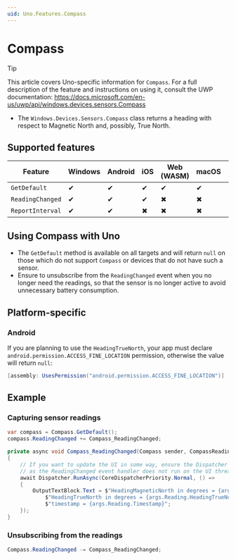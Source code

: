 ```yaml
---
uid: Uno.Features.Compass
---
```


# Compass

> [!TIP]
> This article covers Uno-specific information for `Compass`. For a full description of the feature and instructions on using it, consult the UWP documentation: https://docs.microsoft.com/en-us/uwp/api/windows.devices.sensors.Compass

 * The `Windows.Devices.Sensors.Compass` class returns a heading with respect to Magnetic North and, possibly, True North.

## Supported features

| Feature        |  Windows  | Android |  iOS  |  Web (WASM)  | macOS | Linux (Skia)  | Win 7 (Skia) | 
|---------------|-------|-------|-------|-------|-------|-------|-|
| `GetDefault`         | ✔ | ✔ | ✔ | ✔ | ✔ | ✔ | ✔ |
| `ReadingChanged` | ✔ | ✔ | ✔ | ✖ | ✖ | ✖ | ✖ |
| `ReportInterval`     | ✔ | ✔ | ✖ | ✖ | ✖ | ✖ | ✖ |

## Using Compass with Uno
 
 * The `GetDefault` method is available on all targets and will return `null` on those which do not support `Compass` or devices that do not have such a sensor.
 * Ensure to unsubscribe from the `ReadingChanged` event when you no longer need the readings, so that the sensor is no longer active to avoid unnecessary battery consumption.

## Platform-specific

### Android

If you are planning to use the `HeadingTrueNorth`, your app must declare `android.permission.ACCESS_FINE_LOCATION` permission, otherwise the value will return `null`:

```csharp
[assembly: UsesPermission("android.permission.ACCESS_FINE_LOCATION")]
```

## Example

### Capturing sensor readings

```csharp
var compass = Compass.GetDefault();
compass.ReadingChanged += Compass_ReadingChanged;

private async void Compass_ReadingChanged(Compass sender, CompassReadingChangedEventArgs args)
{
    // If you want to update the UI in some way, ensure the Dispatcher is used,
    // as the ReadingChanged event handler does not run on the UI thread.
    await Dispatcher.RunAsync(CoreDispatcherPriority.Normal, () =>
    {
        OutputTextBlock.Text = $"HeadingMagneticNorth in degrees = {args.Reading.HeadingMagneticNorth}, " +
            $"HeadingTrueNorth in degrees = {args.Reading.HeadingTrueNorth}, "
            $"timestamp = {args.Reading.Timestamp}";
    });
}
```

### Unsubscribing from the readings

```csharp
Compass.ReadingChanged -= Compass_ReadingChanged;
```